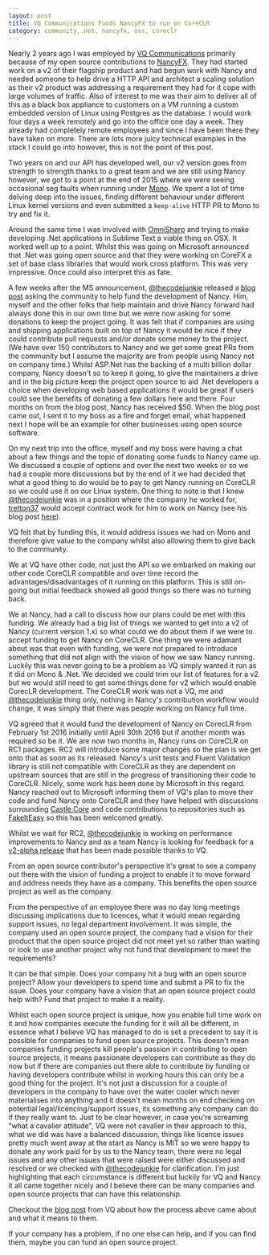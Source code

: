 ```yaml
---
layout: post
title: VQ Communications Funds NancyFX to run on CoreCLR
category: community,.net, nancyfx, oss, coreclr
---
```


Nearly 2 years ago I was employed by [VQ Communications][1] primarily because of my open source contributions to [NancyFX][2].  They had started work on a v2 of their flagship product and had begun work with Nancy and needed someone to help drive a HTTP API and architect a scaling solution as their v2 product was addressing a requirement they had for it cope with large volumes of traffic.  Also of interest to me was their aim to deliver all of this as a black box appliance to customers on a VM running a custom embedded version of Linux using Postgres as the database.  I would work four days a week remotely and go into the office one day a week.  They already had completely remote employees and since I have been there they have taken on more. There are lots more juicy technical examples in the stack I could go into however, this is not the point of this post.

<!--excerpt-->

Two years on and our API has developed well, our v2 version goes from strength to strength thanks to a great team and we are still using Nancy however, we got to a point at the end of 2015 where we were seeing occasional seg faults when running under [Mono][3].  We spent a lot of time delving deep into the issues, finding different behaviour under different Linux kernel versions and even submitted a `keep-alive` HTTP PR to Mono to try and fix it.  

Around the same time I was involved with [OmniSharp][4] and trying to make developing .Net applications in Sublime Text a viable thing on OSX.  It worked well up to a point.  Whilst this was going on Microsoft announced that .Net was going open source and that they were working on CoreFX a set of base class libraries that would work cross platform.  This was very impressive.  Once could also interpret this as fate.  

A few weeks after the MS announcement, [@thecodejunkie][5] released a [blog post][6] asking the community to help fund the development of Nancy. Him, myself and the other folks that help maintain and drive Nancy forward had always done this in our own time but we were now asking for some donations to keep the project going.  It was felt that if companies are using and shipping applications built on top of Nancy it would be nice if they could contribute pull requests and/or donate some money to the project.  (We have over 150 contributors to Nancy and we get some great PRs from the community but I assume the majority are from people using Nancy not on company time.)  Whilst ASP.Net has the backing of a multi billion dollar company, Nancy doesn't so to keep it going, to give the maintainers a drive and in the big picture keep the project open source to aid .Net developers a choice when developing web based applications it would be great if users could see the benefits of donating a few dollars here and there.  Four months on from the blog post, Nancy has received $50.  When the blog post came out, I sent it to my boss as a fire and forget email, what happened next I hope will be an example for other businesses using open source software.

On my next trip into the office, myself and my boss were having a chat about a few things and the topic of donating some funds to Nancy came up.  We discussed a couple of options and over the next two weeks or so we had a couple more discussions but by the end of it we had decided that what a good thing to do would be to pay to get Nancy running on CoreCLR so we could use it on our Linux system.  One thing to note is that I knew [@thecodejunkie][5] was in a position where the company he worked for, [tretton37][7] would accept contract work for him to work on Nancy (see his blog post [here][8]).

VQ felt that by funding this, it would address issues we had on Mono and therefore give value to the company whilst also allowing them to give back to the community.

We at VQ have other code, not just the API so we embarked on making our other code CoreCLR compatible and over time record the advantages/disadvantages of it running on this platform.  This is still on-going but initial feedback showed all good things so there was no turning back.

We at Nancy, had a call to discuss how our plans could be met with this funding.  We already had a big list of things we wanted to get into a v2 of Nancy (current version 1.x) so what could we do about them if we were to accept funding to get Nancy on CoreCLR.  One thing we were adamant about was that even with funding, we were not prepared to introduce something that did not align with the vision of how we saw Nancy running.  Luckily this was never going to be a problem as VQ simply wanted it run as it did on Mono & .Net.  We decided we could trim our list of features for a v2 but we would still need to get some things done for v2 which would enable CorecLR development.  The CoreCLR work was not a VQ, me and [@thecodejunkie][5] thing only, nothing in Nancy's contribution workflow would change, it was simply that there was people working on Nancy full time.  

VQ agreed that it would fund the development of Nancy on CorecLR from February 1st 2016 initially until April 30th 2016 but if another month was required so be it.  We are now two months in, Nancy runs on CoreCLR on RC1 packages.  RC2 will introduce some major changes so the plan is we get onto that as soon as its released.  Nancy's unit tests and Fluent Validation library is still not compatible with CoreCLR as they are dependent on upstream sources that are still in the progress of transitioning their code to CoreCLR.  Nicely, some work has been done by Microsoft in this regard.  Nancy reached out to Microsoft informing them of VQ's plan to move their code and fund Nancy onto CoreCLR and they have helped with discussions surrounding [Castle.Core][9] and code contributions to repositories such as [FakeItEasy][10] so this has been welcomed greatly.

Whilst we wait for RC2, [@thecodejunkie][5] is working on performance improvements to Nancy and as a team Nancy is looking for feedback for a [v2-alpha release][11] that has been made possible thanks to VQ.

From an open source contributor's perspective it's great to see a company out there with the vision of funding a project to enable it to move forward and address needs they have as a company.  This benefits the open source project as well as the company.

From the perspective of an employee there was no day long meetings discussing implications due to licences, what it would mean regarding support issues, no legal department involvement.  It was simple, the company used an open source project, the company had a vision for their product that the open source project did not meet yet so rather than waiting or look to use another project why not fund that development to meet the requirements?

It can be that simple.  Does your company hit a bug with an open source project? Allow your developers to spend time and submit a PR to fix the issue.  Does your company have a vision that an open source project could help with? Fund that project to make it a reality.

Whilst each open source project is unique, how you enable full time work on it and how companies execute the funding for it will all be different, in essence what I believe VQ has managed to do is set a precedent to say it is possible for companies to fund open source projects.  This doesn't mean companies funding projects kill people's passion in contributing to open source projects, it means passionate developers can contribute as they do now but if there are companies out there able to contribute by funding or having developers contribute whilst in working hours this can only be a good thing for the project.  It's not just a discussion for a couple of developers in the company to have over the water cooler which never materialises into anything and it doesn't mean months on end checking on potential legal/licencing/support issues, its something any company can do if they really want to.  Just to be clear however, in case you're screaming "what a cavalier attitude", VQ were not cavalier in their approach to this, what we did was have a balanced discussion, things like licence issues pretty much went away at the start as Nancy is MIT so we were happy to donate any work paid for by us to the Nancy team, there were no legal issues and any other issues that were raised were either discussed and resolved or we checked with [@thecodejunkie][5] for clarification.  I'm just highlighting that each circumstance is different but luckily for VQ and Nancy it all came together nicely and I believe there can be many companies and open source projects that can have this relationship.

Checkout the [blog post][12] from VQ about how the process above came about and what it means to them.


If your company has a problem, if no one else can help, and if you can find them, maybe you can fund an open source project.


[1]: http://www.vqcomms.com
[2]: http://nancyfx.org
[3]: http://www.mono-project.com/
[4]: http://ominsharp.net
[5]: http://twitter.com/thecodejunkie
[6]: http://thecodejunkie.com/2015/11/27/support-the-development-of-nancy-financially/
[7]: http://tretton37.com
[8]: http://thecodejunkie.com/2015/08/28/i-am-now-taking-contract-work-for-nancy/
[9]: https://github.com/castleproject/Core/issues/90
[10]: https://github.com/FakeItEasy/FakeItEasy/pull/617
[11]: https://www.nuget.org/packages/Nancy/2.0.0-alpha
[12]: http://www.vqcomms.com/blog/2016-03-30/nancyfx-coreclr/